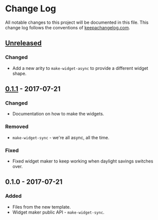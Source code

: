 # Change Log
All notable changes to this project will be documented in this file. This change log follows the conventions of [keepachangelog.com](http://keepachangelog.com/).

## [Unreleased]
### Changed
- Add a new arity to `make-widget-async` to provide a different widget shape.

## [0.1.1] - 2017-07-21
### Changed
- Documentation on how to make the widgets.

### Removed
- `make-widget-sync` - we're all async, all the time.

### Fixed
- Fixed widget maker to keep working when daylight savings switches over.

## 0.1.0 - 2017-07-21
### Added
- Files from the new template.
- Widget maker public API - `make-widget-sync`.

[Unreleased]: https://github.com/your-name/ndsu-food/compare/0.1.1...HEAD
[0.1.1]: https://github.com/your-name/ndsu-food/compare/0.1.0...0.1.1

